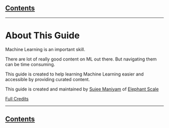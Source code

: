 <link rel='stylesheet' href='assets/css/main.css'/>

## [Contents](contents.md)
---


# About This Guide

Machine Learning is an important skill.  

There are lot of really good content on ML out there.  But navigating them can be time consuming.

This guide is created to help learning Machine Learning easier and accessible by providing curated content.

This guide is created and maintained by [Sujee Maniyam](https://elephantscale.com/our-team/sujee-maniyam/) of [Elephant Scale](https://elephantscale.com)

[Full Credits](credits.md)

---
## [Contents](contents.md)

